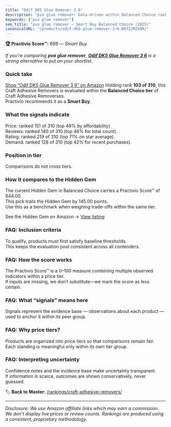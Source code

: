 ```yaml
---
title: "Odif DK5 Glue Remover 3 6"
description: "pva glue remover: Data-driven within Balanced Choice ranking using the Practivio Score™. Positioned by quality, value, demand, findability, momentum."
keywords: ["pva glue remover"]
seo_title: "pva glue remover — Smart Buy Balanced Choice (2025)"
canonicalURL: "/products/odif-dk5-glue-remover-3-6-B07ZJMZX8N/"
---
```


**🏆 Practivio Score™:** 699 — _Smart Buy_


*If you're comparing **pva glue remover**, **[Odif DK5 Glue Remover 3 6](https://www.amazon.com/dp/B07ZJMZX8N?tag=practivio-20)** is a strong alternative to put on your shortlist.*
### Quick take
[Shop “Odif DK5 Glue Remover 3 6” on Amazon](https://www.amazon.com/dp/B07ZJMZX8N?tag=practivio-20)
Holding rank **103 of 310**, this Craft Adhesive Removers is evaluated within the **Balanced Choice tier** of Craft Adhesive Removerses.  
Practivio recommends it as a **Smart Buy**.

### What the signals indicate
Price: ranked 151 of 310 (top 49% by affordability).  
Reviews: ranked 140 of 310 (top 46% for total count).  
Rating: ranked 219 of 310 (top 71% on star average).  
Demand: ranked 128 of 310 (top 42% for recent purchases).

### Position in tier
Comparisons do not cross tiers.

### How it compares to the Hidden Gem
The current Hidden Gem in Balanced Choice carries a Practivio Score™ of 844.00.  
This pick trails the Hidden Gem by 145.00 points.  
Use this as a benchmark when weighing trade-offs within the same tier.  

See the Hidden Gem on Amazon → [View listing](https://www.amazon.com/dp/B0797D6NZM?tag=practivio-20)

### FAQ: Inclusion criteria
To qualify, products must first satisfy baseline thresholds.  
This keeps the evaluation pool consistent across all contenders.

### FAQ: How the score works
The Practivio Score™ is a 0–100 measure combining multiple observed indicators within a price tier.  
If inputs are missing, we don’t substitute—we mark the score as less certain.

### FAQ: What “signals” means here
Signals represent the evidence base — observations about each product — used to anchor it within its peer group.

### FAQ: Why price tiers?
Products are organized into price tiers so that comparisons remain fair.  
Each standing is meaningful only within its own tier group.

### FAQ: Interpreting uncertainty
Confidence notes and the evidence base make uncertainty transparent.  
If information is scarce, outcomes are shown conservatively, never guessed.


🏷️ **Back to Master:** [/rankings/craft-adhesive-removers/](/rankings/craft-adhesive-removers/)

---
_Disclosure: We use Amazon affiliate links which may earn a commission. We don’t display live prices or review counts. Rankings are produced using a consistent, proprietary methodology._
